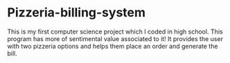# Pizzeria-billing-system
This is my first computer science project which I coded in high school. This program has more of sentimental value associated to it! It provides the user with two pizzeria options and helps them place an order and generate the bill.
